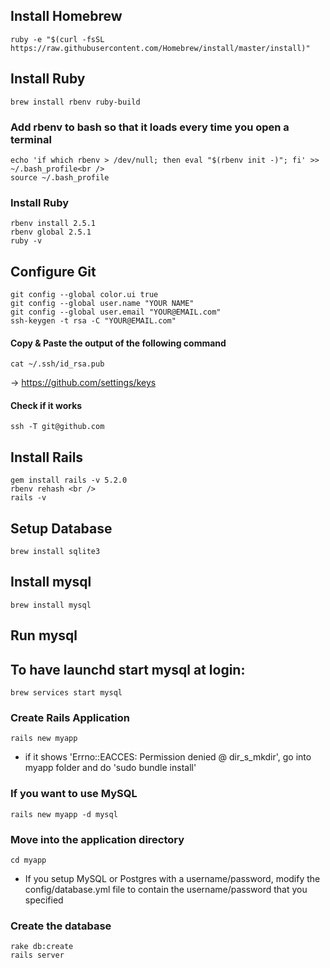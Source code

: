 ## Install Homebrew
```
ruby -e "$(curl -fsSL https://raw.githubusercontent.com/Homebrew/install/master/install)"
```

## Install Ruby 
```
brew install rbenv ruby-build
```


### Add rbenv to bash so that it loads every time you open a terminal
```
echo 'if which rbenv > /dev/null; then eval "$(rbenv init -)"; fi' >> ~/.bash_profile<br />
source ~/.bash_profile
```

### Install Ruby
```
rbenv install 2.5.1
rbenv global 2.5.1
ruby -v
```
 
## Configure Git 
```
git config --global color.ui true
git config --global user.name "YOUR NAME"
git config --global user.email "YOUR@EMAIL.com"
ssh-keygen -t rsa -C "YOUR@EMAIL.com"
```

#### Copy & Paste the output of the following command 
```
cat ~/.ssh/id_rsa.pub 
```
-> 
https://github.com/settings/keys
#### Check if it works
```
ssh -T git@github.com
```

## Install Rails 
```
gem install rails -v 5.2.0
rbenv rehash <br />
rails -v
```

## Setup Database
```
brew install sqlite3
```
## Install mysql
```
brew install mysql
```
## Run mysql

## To have launchd start mysql at login:
```
brew services start mysql
```


### Create Rails Application
```
rails new myapp
```
- if it shows 'Errno::EACCES: Permission denied @ dir_s_mkdir', go into myapp folder and do 'sudo bundle install'

### If you want to use MySQL
```
rails new myapp -d mysql
```

### Move into the application directory
```
cd myapp
```

- If you setup MySQL or Postgres with a username/password, modify the config/database.yml file to contain the username/password that you specified

### Create the database
```
rake db:create
rails server
```

